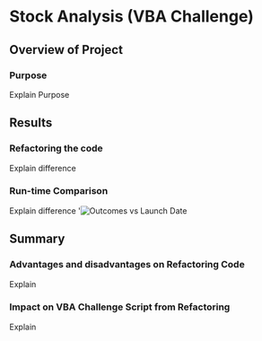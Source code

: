 # Stock Analysis (VBA Challenge)

## Overview of Project

### Purpose
Explain Purpose

## Results

### Refactoring the code
Explain difference

### Run-time Comparison
Explain difference
'![Outcomes vs Launch Date](resources/Theater_Outcomes_vs_Launch.png)

## Summary

### Advantages and disadvantages on Refactoring Code
Explain 

### Impact on VBA Challenge Script from Refactoring
Explain 
